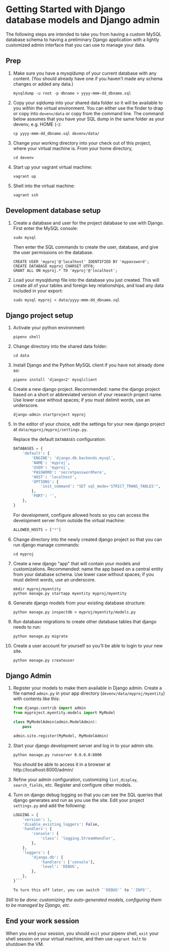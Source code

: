 # Getting Started with Django database models and Django admin

The following steps are intended to take you from having a custom
MySQL database schema to having a preliminary Django application
with a lightly customized admin interface that you can use to manage your
data.

## Prep

1. Make sure you have a mysqldump of your current database with any content.
  (You should already have one if you haven't made any schema changes or
  added any data.)

    `mysqldump -u root -p dbname > yyyy-mmm-dd_dbname.sql`

2. Copy your sqldump into your shared data folder so it will be available
   to you within the virtual environment.  You can either use the finder
   to drap or copy into `devenv/data` or copy from the command line. The command
   below assumes that you have your SQL dump in the same folder as your devenv,
   e.g. HOME (`~`):

   `cp yyyy-mmm-dd_dbname.sql devenv/data/`

3. Change your working directory into your check out of this project,
   where your virtual machine is.  From your home directory,

    `cd devenv`

4. Start up your vagrant virtual machine:

    `vagrant up`

5. Shell into the virtual machine:

    `vagrant ssh`

## Development database setup

1. Create a database and user for the project database to use with Django.
   First enter the MySQL console:

   `sudo mysql`

   Then enter the SQL commands to create the user, database, and give
   the user permissions on the database.

    ```
    CREATE USER 'myproj'@'localhost' IDENTIFIED BY 'mypassword';
    CREATE DATABASE myproj CHARSET UTF8;
    GRANT ALL ON myproj.* TO 'myproj'@'localhost';
    ```

2. Load your mysqldump file into the database you just created.  This will
   create all of your tables and foreign key relationships, and load any
   data included in your export:

    `sudo mysql myproj < data/yyyy-mmm-dd_dbname.sql`

## Django project setup

1. Activate your python environment:

    `pipenv shell`

2. Change directory into the shared data folder:

    `cd data`

3. Install Django and the Python MySQL client if you have not already done so:

    `pipenv install 'django<2' mysqlclient`

4. Create a new django project.  Recommended: name the django project based
   on a short or abbreviated version of your research project name.
   Use lower case without spaces; if you must delimit words, use an underscore.

    `django-admin startproject myproj`

5. In the editor of your choice, edit the settings for your new django
    project at `data/myproj/myproj/settings.py`.

    Replace the default `DATABASES` configuration:

    ```python
    DATABASES = {
        'default': {
            'ENGINE': 'django.db.backends.mysql',
            'NAME': 'myproj',
            'USER': 'myproj',
            'PASSWORD': 'secretpasswordhere',
            'HOST': 'localhost',
            'OPTIONS': {
                'init_command': "SET sql_mode='STRICT_TRANS_TABLES'",
            },
            'PORT': '',
        },
    }
    ```

    For development, configure allowed hosts so you can access
    the development server from outside the virtual machine:

    ```python
    ALLOWED_HOSTS = ["*"]
    ```

6. Change directory into the newly created django project so that you
    can run django manage commands:

    `cd myproj`

7. Create a new django "app" that will contain your models and
    customizations.  Recommended: name the app based on a central entity
    from your database schema.  Use lower case without spaces;
    if you must delimit words, use an underscore.

    ```
    mkdir myproj/myentity
    python manage.py startapp myentity myproj/myentity
    ```

8. Generate django models from your existing database structure:

    `python manage.py inspectdb > myproj/myentity/models.py`

9. Run database migrations to create other database tables that django
    needs to run:

    `python manage.py migrate`

10. Create a user account for yourself so you'll be able to login
    to your new site.

    `python manage.py createuser`

## Django Admin

1. Register your models to make them available in Django admin.  Create
    a file named `admin.py` in your app directory (`devenv/data/myproj/myentity`)
    with contents like this:

    ```python
    from django.contrib import admin
    from myproject.myentity.models import MyModel

    class MyModelAdmin(admin.ModelAdmin):
        pass

    admin.site.register(MyModel, MyModelAdmin)
    ```

2. Start your django development server and log in to your admin site.

    `python manage.py runserver 0.0.0.0:8000`

    You should be able to access it in a browser at http://localhost:8000/admin/

3. Refine your admin configuration, customizing `list_display`,
    `search_fields`, etc.  Register and configure other models.

4. Turn on django debug logging so that you can see the SQL queries
    that django generates and run as you use the site.  Edit your
    project `settings.py` and add the following:

    ```python
    LOGGING = {
        'version': 1,
        'disable_existing_loggers': False,
        'handlers': {
            'console': {
                'class': 'logging.StreamHandler',
            },
        },
        'loggers': {
            'django.db': {
                'handlers': ['console'],
                'level': 'DEBUG',
            },
        },
    }```

    To turn this off later, you can switch `'DEBUG'` to `'INFO'`.


*Still to be done: customizing the auto-generated models, configuring
them to be managed by Django, etc.*


## End your work session

When you end your session, you should `exit` your pipenv shell, `exit` your
shell session on your virtual machine, and then use `vagrant halt` to
shutdown the VM.
